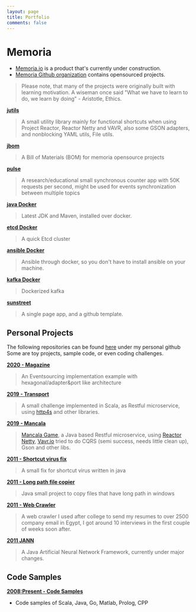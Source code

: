 ```yaml
---
layout: page
title: Portfolio
comments: false
---
```


# Memoria 
* [Memoria.io](https://memoria.io) is a product that's currently under construction.
* [Memoria Github organization](https://github.com/memoria-io) contains opensourced projects.

> Please note, that many of the projects were originally built with learning motivation. A wiseman once said 
"What we have to learn to do, we learn by doing" - Aristotle, Ethics. 


**[jutils](https://github.com/memoria-io/jutils)**
> A small utility library mainly for functional shortcuts when using Project Reactor, Reactor Netty and VAVR,
> also some GSON adapters, and nonblocking YAML utils, File utils.

**[jbom](https://github.com/memoria-io/jbom)**
> A Bill of Materials (BOM) for memoria opensource projects

**[pulse](https://github.com/memoria-io/pulse)**
> A research/educational small synchronous counter app with 50K requests per second, might be used for events synchronization between multiple topics  
    
**[java Docker](https://github.com/memoria-io/ansible-docker)**
> Latest JDK and Maven, installed over docker.

**[etcd Docker](https://github.com/memoria-io/etcd-docker)**
> A quick Etcd cluster

**[ansible Docker](https://github.com/memoria-io/ansible-docker)**
> Ansible through docker, so you don't have to install ansible on your machine.

**[kafka Docker](https://github.com/memoria-io/kafka-docker)**
> Dockerized kafka

**[sunstreet](https://github.com/memoria-io/sunstreet)**
> A single page app, and a github template.

## Personal Projects
The following repositories can be found [here](https://github.com/IsmailMarmoush?tab=repositories) under my personal github
Some are toy projects, sample code, or even coding challenges.

**[2020 - Magazine](https://github.com/IsmailMarmoush/magazine)**
> An Eventsourcing implementation example with hexagonal/adapter&port like architecture 

**[2019 - Transport](https://github.com/IsmailMarmoush/transport)**
> A small challenge implemented in Scala, as Restful microservice, using [http4s](https://http4s.org/) and other libraries.

**[2019 - Mancala](https://github.com/IsmailMarmoush/mancala)**
> [Mancala Game](https://en.wikipedia.org/wiki/Mancala), a Java based Restful microservice, 
> using [Reactor Netty](https://projectreactor.io/), [Vavr.io](https://Vavr.io) 
> tried to do CQRS (semi success, needs little clean up), Gson and other libs.

**[2011 - Shortcut virus fix](https://github.com/IsmailMarmoush/java-shortcutvirusfix)**
> A small fix for shortcut virus written in java

**[2011 - Long path file copier](https://github.com/IsmailMarmoush/java-longpath)**
> Java small project to copy files that have long path in windows

**[2011 - Web Crawler](https://github.com/IsmailMarmoush/java-webcrawler)**
> A web crawler I used after college to send my resumes to over 2500 company email in Egypt,
> I got around 10 interviews in the first couple of weeks soon after.

**[2011 JANN](https://github.com/memoria-io/jann)**
> A Java Artificial Neural Network Framework, currently under major changes.

## Code Samples

**[2008:Present - Code Samples](https://github.com/IsmailMarmoush/samples)**
* Code samples of Scala, Java, Go, Matlab, Prolog, CPP
